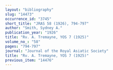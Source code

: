 ```yaml
---
layout: "bibliography"
slug: "14473"
occurrence_id: "3745"
short_title: "JRAS 58 (1926), 794-797"
author: "Smith, Sydney A."
publication_year: "1926"
title: "Rv. A. Tremayne, YOS 7 (1925)"
volume_no_: "58"
pages: "794-797"
journal: "Journal of the Royal Asiatic Society"
title: "Rv. A. Tremayne, YOS 7 (1925)"
previous_item: "14476"
---
```

